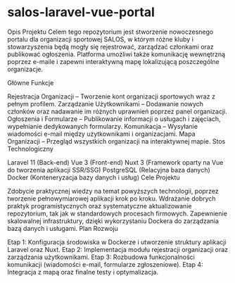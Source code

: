 # salos-laravel-vue-portal
Opis Projektu
Celem tego repozytorium jest stworzenie nowoczesnego portalu dla organizacji sportowej SALOS, w którym różne kluby i stowarzyszenia będą mogły się rejestrować, zarządzać członkami oraz publikować ogłoszenia. Platforma umożliwi także komunikację wewnętrzną poprzez e-maile i zapewni interaktywną mapę lokalizującą poszczególne organizacje.

Główne Funkcje

Rejestracja Organizacji – Tworzenie kont organizacji sportowych wraz z pełnym profilem.
Zarządzanie Użytkownikami – Dodawanie nowych członków oraz nadawanie im różnych uprawnień poprzez panel organizacji.
Ogłoszenia i Formularze – Publikowanie informacji o usługach i zajęciach, wypełnianie dedykowanych formularzy.
Komunikacja – Wysyłanie wiadomości e-mail między użytkownikami i organizacjami.
Mapa Organizacji – Przegląd wszystkich organizacji na interaktywnej mapie.
Stos Technologiczny

Laravel 11 (Back-end)
Vue 3 (Front-end)
Nuxt 3 (Framework oparty na Vue do tworzenia aplikacji SSR/SSG)
PostgreSQL (Relacyjna baza danych)
Docker (Konteneryzacja bazy danych i usług)
Cele Projektu

Zdobycie praktycznej wiedzy na temat powyższych technologii, poprzez tworzenie pełnowymiarowej aplikacji krok po kroku.
Wdrażanie dobrych praktyk programistycznych oraz systematyczne aktualizowanie repozytorium, tak jak w standardowych procesach firmowych.
Zapewnienie skalowalnej infrastruktury, dzięki wykorzystaniu Dockera do zarządzania bazą danych i usługami.
Plan Rozwoju

Etap 1: Konfiguracja środowiska w Dockerze i utworzenie struktury aplikacji Laravel oraz Nuxt.
Etap 2: Implementacja modułu rejestracji organizacji oraz zarządzania użytkownikami.
Etap 3: Rozbudowa funkcjonalności komunikacji (wiadomości e-mail, formularze zgłoszeniowe).
Etap 4: Integracja z mapą oraz finalne testy i optymalizacja.
